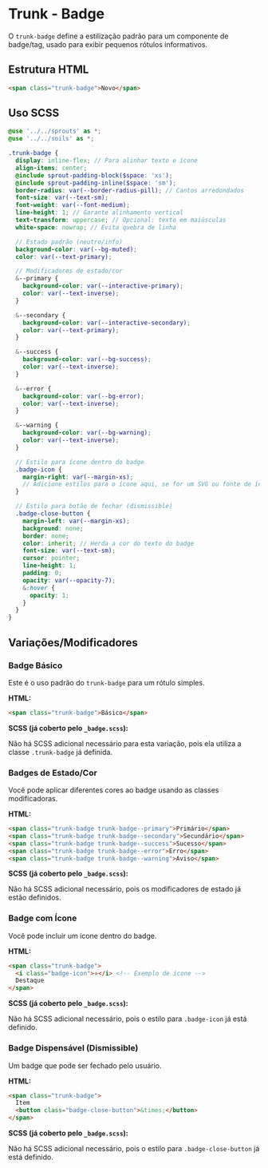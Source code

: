 # Trunk - Badge

O `trunk-badge` define a estilização padrão para um componente de badge/tag, usado para exibir pequenos rótulos informativos.

## Estrutura HTML

```html
<span class="trunk-badge">Novo</span>
```

## Uso SCSS

```scss
@use '../../sprouts' as *;
@use '../../soils' as *;

.trunk-badge {
  display: inline-flex; // Para alinhar texto e ícone
  align-items: center;
  @include sprout-padding-block($space: 'xs');
  @include sprout-padding-inline($space: 'sm');
  border-radius: var(--border-radius-pill); // Cantos arredondados
  font-size: var(--text-sm);
  font-weight: var(--font-medium);
  line-height: 1; // Garante alinhamento vertical
  text-transform: uppercase; // Opcional: texto em maiúsculas
  white-space: nowrap; // Evita quebra de linha

  // Estado padrão (neutro/info)
  background-color: var(--bg-muted);
  color: var(--text-primary);

  // Modificadores de estado/cor
  &--primary {
    background-color: var(--interactive-primary);
    color: var(--text-inverse);
  }

  &--secondary {
    background-color: var(--interactive-secondary);
    color: var(--text-primary);
  }

  &--success {
    background-color: var(--bg-success);
    color: var(--text-inverse);
  }

  &--error {
    background-color: var(--bg-error);
    color: var(--text-inverse);
  }

  &--warning {
    background-color: var(--bg-warning);
    color: var(--text-inverse);
  }

  // Estilo para ícone dentro do badge
  .badge-icon {
    margin-right: var(--margin-xs);
    // Adicione estilos para o ícone aqui, se for um SVG ou fonte de ícones
  }

  // Estilo para botão de fechar (dismissible)
  .badge-close-button {
    margin-left: var(--margin-xs);
    background: none;
    border: none;
    color: inherit; // Herda a cor do texto do badge
    font-size: var(--text-sm);
    cursor: pointer;
    line-height: 1;
    padding: 0;
    opacity: var(--opacity-7);
    &:hover {
      opacity: 1;
    }
  }
}
```

## Variações/Modificadores

### Badge Básico

Este é o uso padrão do `trunk-badge` para um rótulo simples.

**HTML:**

```html
<span class="trunk-badge">Básico</span>
```

**SCSS (já coberto pelo `_badge.scss`):**

Não há SCSS adicional necessário para esta variação, pois ela utiliza a classe `.trunk-badge` já definida.

### Badges de Estado/Cor

Você pode aplicar diferentes cores ao badge usando as classes modificadoras.

**HTML:**

```html
<span class="trunk-badge trunk-badge--primary">Primário</span>
<span class="trunk-badge trunk-badge--secondary">Secundário</span>
<span class="trunk-badge trunk-badge--success">Sucesso</span>
<span class="trunk-badge trunk-badge--error">Erro</span>
<span class="trunk-badge trunk-badge--warning">Aviso</span>
```

**SCSS (já coberto pelo `_badge.scss`):**

Não há SCSS adicional necessário, pois os modificadores de estado já estão definidos.

### Badge com Ícone

Você pode incluir um ícone dentro do badge.

**HTML:**

```html
<span class="trunk-badge">
  <i class="badge-icon">⭐</i> <!-- Exemplo de ícone -->
  Destaque
</span>
```

**SCSS (já coberto pelo `_badge.scss`):**

Não há SCSS adicional necessário, pois o estilo para `.badge-icon` já está definido.

### Badge Dispensável (Dismissible)

Um badge que pode ser fechado pelo usuário.

**HTML:**

```html
<span class="trunk-badge">
  Item
  <button class="badge-close-button">&times;</button>
</span>
```

**SCSS (já coberto pelo `_badge.scss`):**

Não há SCSS adicional necessário, pois o estilo para `.badge-close-button` já está definido.
